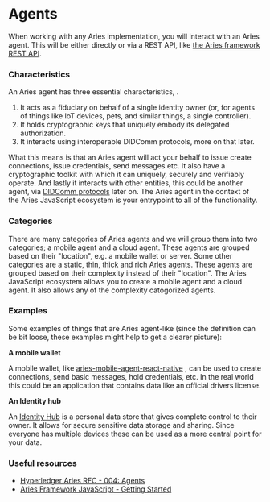 # Agents

When working with any Aries implementation, you will interact with an Aries
agent. This will be either directly or via a REST API, like [the Aries
framework REST
API](https://github.com/hyperledger/aries-framework-javascript-ext/tree/main/packages/rest).

### Characteristics

An Aries agent has three essential characteristics, .

1. It acts as a fiduciary on behalf of a single identity owner (or, for agents
   of things like IoT devices, pets, and similar things, a single controller).
1. It holds cryptographic keys that uniquely embody its delegated
   authorization.
1. It interacts using interoperable DIDComm protocols, more on that later.

What this means is that an Aries agent will act your behalf to issue create
connections, issue credentials, send messages etc. It also have a cryptographic
toolkit with which it can uniquely, securely and verifiably operate. And lastly
it interacts with other entities, this could be another agent, via [DIDComm
protocols](https://identity.foundation/didcomm-messaging/spec/) later on. The
Aries agent in the context of the Aries JavaScript ecosystem is your entrypoint
to all of the functionality.

### Categories

There are many categories of Aries agents and we will group them into two
categories; a mobile agent and a cloud agent. These agents are grouped based on
their "location", e.g. a mobile wallet or server. Some other categories are a
static, thin, thick and rich Aries agents. These agents are grouped based on
their complexity instead of their "location". The Aries JavaScript ecosystem
allows you to create a mobile agent and a cloud agent. It also allows any of
the complexity catogorized agents.

### Examples

Some examples of things that are Aries agent-like (since the definition can be
bit loose, these examples might help to get a clearer picture):

**A mobile wallet**

A mobile wallet, like
[aries-mobile-agent-react-native](https://github.com/hyperledger/aries-mobile-agent-react-native)
, can be used to create connections, send basic messages, hold credentials,
etc. In the real world this could be an application that contains data like an
official drivers license.

**An Identity hub**

An [Identity Hub](https://didproject.azurewebsites.net/docs/hub-overview.html)
is a personal data store that gives complete control to their owner. It allows
for secure sensitive data storage and sharing. Since everyone has multiple
devices these can be used as a more central point for your data.

### Useful resources

- [Hyperledger Aries RFC - 004:
  Agents](https://github.com/hyperledger/aries-rfcs/blob/main/concepts/0004-agents/README.md)
- [Aries Framework JavaScript - Getting
  Started](https://github.com/hyperledger/aries-framework-javascript/tree/main/docs/getting-started)
